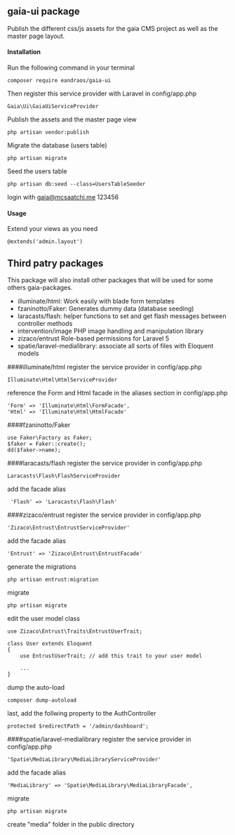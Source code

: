 ## gaia-ui package
Publish the different css/js assets for the gaia CMS project as well as the master page layout.


#### Installation
Run the following command in your terminal 
```
composer require eandraos/gaia-ui
```

Then register this service provider with Laravel in config/app.php
```
Gaia\Ui\GaiaUiServiceProvider
```

Publish the assets and the master page view
```
php artisan vendor:publish
```

Migrate the database (users table)
```
php artisan migrate
```

Seed the users table 
```
php artisan db:seed --class=UsersTableSeeder
```
login with gaia@mcsaatchi.me 123456

#### Usage
Extend your views as you need 
```
@extends('admin.layout')
```


## Third patry packages
This package will also install other packages that will be used for some others gaia-packages.
* illuminate/html:  Work easily with blade form templates
* fzaninotto/Faker: Generates dummy data (database seeding)
* laracasts/flash: helper functions to set and get flash messages between controller methods
* intervention/image PHP image handling and manipulation library
* zizaco/entrust Role-based permissions for Laravel 5
* spatie/laravel-medialibrary: associate all sorts of files with Eloquent models


####illuminate/html
register the service provider in config/app.php
```
Illuminate\Html\HtmlServiceProvider
```

reference the Form and Html facade in the aliases section in config/app.php
```
'Form' => 'Illuminate\Html\FormFacade', 
'Html' => 'Illuminate\Html\HtmlFacade'
```

####fzaninotto/Faker
```
use Faker\Factory as Faker;
$faker = Faker::create();
dd($faker->name);
```

####laracasts/flash
register the service provider in config/app.php
```
Laracasts\Flash\FlashServiceProvider
```
add the facade alias
```
 'Flash' => 'Laracasts\Flash\Flash'
``` 


####zizaco/entrust
register the service provider in config/app.php
```
'Zizaco\Entrust\EntrustServiceProvider'
```
add the facade alias
```
'Entrust' => 'Zizaco\Entrust\EntrustFacade'
``` 

generate the migrations
```
php artisan entrust:migration
```
migrate
```
php artisan migrate
```
edit the user model class
```
use Zizaco\Entrust\Traits\EntrustUserTrait;

class User extends Eloquent
{
    use EntrustUserTrait; // add this trait to your user model

    ...
}
```
dump the auto-load 
```
composer dump-autoload
```
last, add the follwing property to the AuthController 
```
protected $redirectPath = '/admin/dashboard';
```


####spatie/laravel-medialibrary
register the service provider in config/app.php
```
'Spatie\MediaLibrary\MediaLibraryServiceProvider'
```
add the facade alias
```
'MediaLibrary' => 'Spatie\MediaLibrary\MediaLibraryFacade',
``` 
migrate
```
php artisan migrate
```
create "media" folder in the public directory